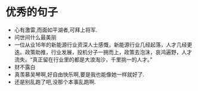 # 优秀的句子
- 心有激雷,而面如平湖者,可拜上将军.
- 问世间什么最美丽
- 一位从业16年的新能源行业资深人士感慨，新能源行业几经起落，人才几经更迭。政策助推，行业发展，投机分子一拥而上，政策去泡沫，哀鸿遍野，人才流失。“真正留在行业里的都是大浪淘沙，千里挑一的人才。”
- 财不露白
- 真羡慕吴琴啊,好自由快乐啊,要是我也能像她一样就好了.
- 还是别乱跑了吧,没那个本事乱跑啊.
